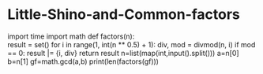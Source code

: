 # Little-Shino-and-Common-factors
import time
import math
def factors(n):    
    result = set()
    for i in range(1, int(n ** 0.5) + 1):
        div, mod = divmod(n, i)
        if mod == 0:
            result |= {i, div}
    return result
n=list(map(int,input().split()))
a=n[0]
b=n[1]
gf=math.gcd(a,b)
print(len(factors(gf)))
